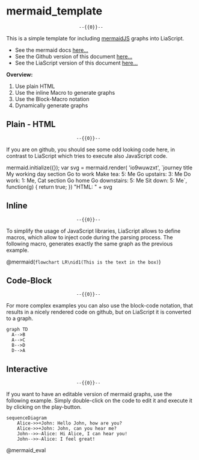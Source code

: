 <!--

author:   André Dietrich
email:    LiaScript@web.de
version:  0.1.0
language: en
narrator: US English Female

script:   https://unpkg.com/mermaid@9.1.1/dist/mermaid.min.js


@mermaid
<script run-once="true" modify="false">
mermaid.initialize({});

var svg = mermaid.render('io9wuwzxt',`@0`.replace(/\\n/g, "\n"),
function(g) {
    return true;
})

"HTML: " + svg
</script>
@end


@mermaid_eval
<script>
mermaid.initialize({});
var graphDefinition = `@input`
var cb = function(svgGraph) {
    return true;
}

var svg = mermaid.render('io9wuwzxt',graphDefinition,cb)
console.html(svg)
"LIA: stop"
</script>
@end

-->

# mermaid_template

                               --{{0}}--
This is a simple template for including [mermaidJS](https://github.com/knsv/mermaid)
graphs into LiaScript.

* See the mermaid docs [here...](https://mermaidjs.github.io/)
* See the Github version of this document [here...](https://github.com/liaScript/mermaid_template)
* See the LiaScript version of this document [here...](https://liascript.github.io/?https://raw.githubusercontent.com/liaScript/mermaid_template/master/README.md)

__Overview:__

1. Use plain HTML
2. Use the inline Macro to generate graphs
3. Use the Block-Macro notation
4. Dynamically generate graphs

## Plain - HTML

                              --{{0}}--
If you are on github, you should see some odd looking code here, in contrast to
LiaScript which tries to execute also JavaScript code.

<script style="display: block" run-once="true" modify="false">
mermaid.initialize({});

var svg = mermaid.render(
'io9wuwzxt',
`journey
    title My working day
    section Go to work
      Make tea: 5: Me
      Go upstairs: 3: Me
      Do work: 1: Me, Cat
    section Go home
      Go downstairs: 5: Me
      Sit down: 5: Me`,
function(g) {
    return true;
})

"HTML: " + svg
</script>


## Inline

                              --{{0}}--
To simplify the usage of JavaScript libraries, LiaScript allows to define
macros, which allow to inject code during the parsing process. The following
macro, generates exactly the same graph as the previous example.

@mermaid(`flowchart LR\nid1(This is the text in the box)`)


## Code-Block

                              --{{0}}--
For more complex examples you can also use the block-code notation, that results
in a nicely rendered code on github, but on LiaScript it is converted to a graph.

```text @mermaid
graph TD
  A-->B
  A-->C
  B-->D
  D-->A
```

## Interactive

                              --{{0}}--
If you want to have an editable version of mermaid graphs, use the following
example. Simply double-click on the code to edit it and execute it by clicking
on the play-button.

```text
sequenceDiagram
    Alice->>+John: Hello John, how are you?
    Alice->>+John: John, can you hear me?
    John-->>-Alice: Hi Alice, I can hear you!
    John-->>-Alice: I feel great!
```
@mermaid_eval
